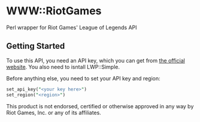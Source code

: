 WWW::RiotGames
==============

Perl wrapper for Riot Games' League of Legends API

## Getting Started 

To use this API, you need an API key, which you can get from [the official website][1]. You also need to isntall LWP::Simple.

Before anything else, you need to set your API key and region:

```perl
set_api_key("<your key here>")
set_region("<region>")
```

[1]: https://developer.riotgames.com/

This product is not endorsed, certified or otherwise approved in any way by Riot Games, Inc. or any of its affiliates.
